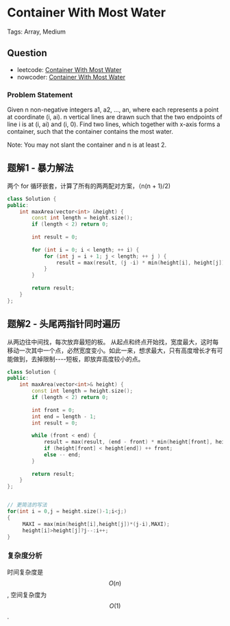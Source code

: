 # Container With Most Water

Tags: Array, Medium

## Question

- leetcode: [Container With Most Water](https://leetcode.com/problems/container-with-most-water/description/)
- nowcoder: [Container With Most Water](https://www.nowcoder.com/practice/c97c1400a425438fb130f54fdcef0c57?tpId=46&tqId=29167&tPage=5&rp=5&ru=/ta/leetcode&qru=/ta/leetcode/question-ranking)

### Problem Statement

Given n non-negative integers a1, a2, ..., an, where each represents a point at coordinate (i, ai). n vertical lines are drawn such that the two endpoints of line i is at (i, ai) and (i, 0). Find two lines, which together with x-axis forms a container, such that the container contains the most water.

Note: You may not slant the container and n is at least 2.

## 题解1 - 暴力解法

两个 for 循环嵌套，计算了所有的两两配对方案，（n(n + 1)/2)

```cpp
class Solution {
public:
    int maxArea(vector<int> &height) {
        const int length = height.size();
        if (length < 2) return 0;
        
        int result = 0;
        
        for (int i = 0; i < length; ++ i) {
            for (int j = i + 1; j < length; ++ j ) {
                result = max(result, (j -i) * min(height[i], height[j]));
            }
        }
        
        return result;
    }
};
```

## 题解2 - 头尾两指针同时遍历

从两边往中间找，每次放弃最短的板。
从起点和终点开始找，宽度最大，这时每移动一次其中一个点，必然宽度变小。如此一来，想求最大，只有高度增长才有可能做到，去掉限制----短板，即放弃高度较小的点。

```cpp
class Solution {
public:
    int maxArea(vector<int>& height) {
        const int length = height.size();
        if (length < 2) return 0;
        
        int front = 0;
        int end = length - 1;
        int result = 0;
        
        while (front < end) {
            result = max(result, (end - front) * min(height[front], height[end]));
            if (height[front] < height[end]) ++ front;
            else -- end;
        }
        
        return result;
    }
};


// 更简洁的写法
for(int i = 0,j = height.size()-1;i<j;)
{
     MAXI = max(min(height[i],height[j])*(j-i),MAXI);
     height[i]>height[j]?j--:i++;
}
```

### 复杂度分析

时间复杂度是 $$O(n)$$, 空间复杂度为 $$O(1)$$.